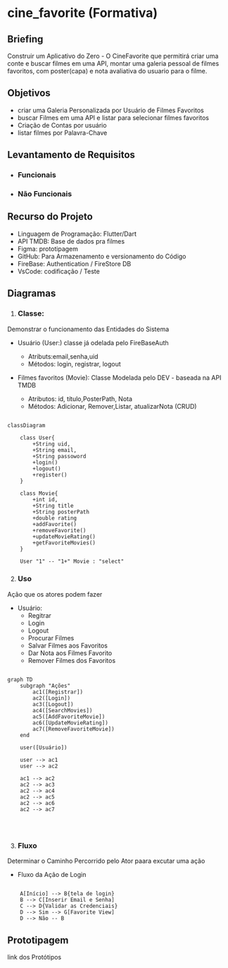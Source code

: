 # cine_favorite (Formativa)

## Briefing
Construir um Aplicativo do Zero - O CineFavorite que permitirá criar uma conte e buscar filmes em uma API,
montar uma galeria pessoal de filmes favoritos, com poster(capa) e nota avaliativa do usuario para o filme.

## Objetivos
- criar uma Galeria Personalizada por Usuário de Filmes Favoritos
- buscar Filmes em uma API e listar para selecionar filmes favoritos
- Criação de Contas por usuário
- listar filmes por Palavra-Chave

## Levantamento de Requisitos
- ### Funcionais
- ### Não Funcionais

## Recurso do Projeto
- Linguagem de Programação: Flutter/Dart
- API TMDB: Base de dados pra filmes
- Figma: prototipagem
- GitHub: Para Armazenamento e versionamento do Código
- FireBase: Authentication / FireStore DB
- VsCode: codificação / Teste

## Diagramas
1. ### Classe:
Demonstrar o funcionamento das Entidades do Sistema
- Usuário (User:) classe já odelada pelo FireBaseAuth
    - Atributs:email,senha,uid
    - Métodos: login, registrar, logout

- Filmes favoritos (Movie): Classe Modelada pelo DEV - baseada na API TMDB
    - Atributos: id, título,PosterPath, Nota
    - Métodos: Adicionar, Remover,Listar, atualizarNota
    (CRUD)

```mermaid

classDiagram

    class User{
        +String uid,
        +String email,
        +String passoword
        +login()
        +logout()
        +register()
    }

    class Movie{
        +int id,
        +String title
        +String posterPath
        +double rating
        +addFavorite()
        +removeFavorite()
        +updateMovieRating()
        +getFavoriteMovies()
    }

    User "1" -- "1+" Movie : "select"

```

2. ### Uso
Ação que os atores podem fazer
- Usuário:
    - Regitrar
    - Login
    - Logout
    - Procurar Filmes
    - Salvar Filmes aos Favoritos
    - Dar Nota aos Filmes Favorito
    - Remover Filmes dos Favoritos

``` mermaid

graph TD
    subgraph "Ações"
        ac1([Registrar])
        ac2([Login])
        ac3([Logout])
        ac4([SearchMovies])
        ac5([AddFavoriteMovie])
        ac6([UpdateMovieRating])
        ac7([RemoveFavoriteMovie])
    end

    user([Usuário])

    user --> ac1
    user --> ac2

    ac1 --> ac2
    ac2 --> ac3
    ac2 --> ac4
    ac2 --> ac5
    ac2 --> ac6
    ac2 --> ac7




``` 

3. ### Fluxo

Determinar o Caminho Percorrido pelo Ator paara excutar uma ação 

- Fluxo da Ação de Login

```mermaid

    A[Início] --> B{tela de login}
    B --> C[Inserir Email e Senha]
    C --> D{Validar as Credenciais}
    D --> Sim --> G[Favorite View]
    D --> Não -- B
```

## Prototipagem

link dos Protótipos

## 